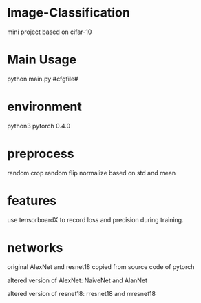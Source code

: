 # Image-Classification
mini project based on cifar-10
# Main Usage
python main.py #cfgfile#
# environment
python3 pytorch 0.4.0
# preprocess
random crop
random flip
normalize based on std and mean
# features
use tensorboardX to record loss and precision during training.
# networks
original AlexNet and resnet18 copied from source code of pytorch

altered version of AlexNet: NaiveNet and AlanNet

altered version of resnet18: rresnet18 and rrresnet18
